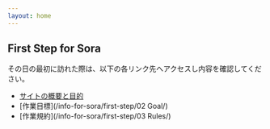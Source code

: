```yaml
---
layout: home
---
```


## First Step for Sora
その日の最初に訪れた際は、以下の各リンク先へアクセスし内容を確認してください。
* [サイトの概要と目的](/info-for-sora/first-step/Overview/)
* [作業目標](/info-for-sora/first-step/02 Goal/)
* [作業規約](/info-for-sora/first-step/03 Rules/)